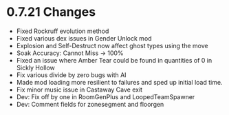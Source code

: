 # 0.7.21 Changes #

* Fixed Rockruff evolution method
* Fixed various dex issues in Gender Unlock mod
* Explosion and Self-Destruct now affect ghost types using the move
* Soak Accuracy: Cannot Miss -> 100%
* Fixed an issue where Amber Tear could be found in quantities of 0 in Sickly Hollow
* Fix various divide by zero bugs with AI
* Made mod loading more resilient to failures and sped up initial load time.
* Fix minor music issue in Castaway Cave exit
* Dev: Fix off by one in RoomGenPlus and LoopedTeamSpawner
* Dev: Comment fields for zonesegment and floorgen